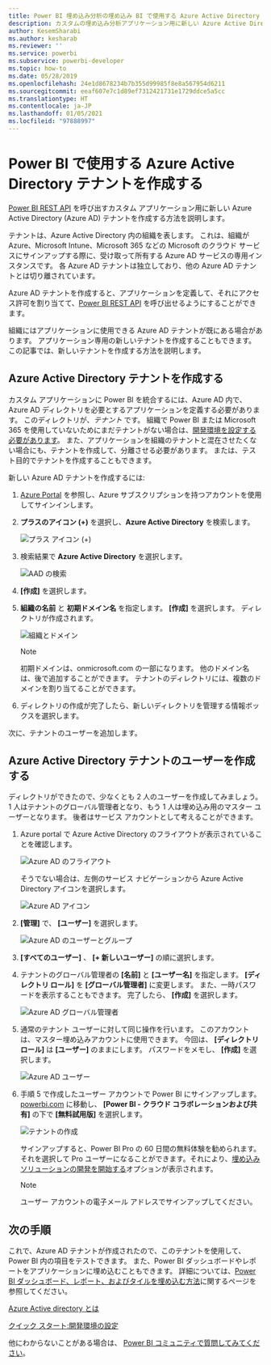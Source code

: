 ```yaml
---
title: Power BI 埋め込み分析の埋め込み BI で使用する Azure Active Directory テナントを作成する
description: カスタムの埋め込み分析アプリケーション用に新しい Azure Active Directory (Azure AD) テナントを作成する方法について説明します。このアプリケーションは、Power BI REST API を呼び出し、顧客のために埋め込み BI インテリジェンスを有効にします。
author: KesemSharabi
ms.author: kesharab
ms.reviewer: ''
ms.service: powerbi
ms.subservice: powerbi-developer
ms.topic: how-to
ms.date: 05/28/2019
ms.openlocfilehash: 24e1d8678234b7b355d99985f8e8a567954d6211
ms.sourcegitcommit: eeaf607e7c1d89ef7312421731e1729ddce5a5cc
ms.translationtype: HT
ms.contentlocale: ja-JP
ms.lasthandoff: 01/05/2021
ms.locfileid: "97888997"
---
```

# <a name="create-an-azure-active-directory-tenant-to-use-with-power-bi"></a>Power BI で使用する Azure Active Directory テナントを作成する

[Power BI REST API](../automation/rest-api-reference.md) を呼び出すカスタム アプリケーション用に新しい Azure Active Directory (Azure AD) テナントを作成する方法を説明します。

テナントは、Azure Active Directory 内の組織を表します。 これは、組織が Azure、Microsoft Intune、Microsoft 365 などの Microsoft のクラウド サービスにサインアップする際に、受け取って所有する Azure AD サービスの専用インスタンスです。 各 Azure AD テナントは独立しており、他の Azure AD テナントとは切り離されています。

Azure AD テナントを作成すると、アプリケーションを定義して、それにアクセス許可を割り当てて、[Power BI REST API](../automation/rest-api-reference.md) を呼び出せるようにすることができます。

組織にはアプリケーションに使用できる Azure AD テナントが既にある場合があります。 アプリケーション専用の新しいテナントを作成することもできます。 この記事では、新しいテナントを作成する方法を説明します。

## <a name="create-an-azure-active-directory-tenant"></a>Azure Active Directory テナントを作成する

カスタム アプリケーションに Power BI を統合するには、Azure AD 内で、Azure AD ディレクトリを必要とするアプリケーションを定義する必要があります。 このディレクトリが、*テナント* です。 組織で Power BI または Microsoft 365 を使用していないためにまだテナントがない場合は、[開発環境を設定する必要があります](/azure/active-directory/develop/active-directory-howto-tenant)。 また、アプリケーションを組織のテナントと混在させたくない場合にも、テナントを作成して、分離させる必要があります。 または、テスト目的でテナントを作成することもできます。

新しい Azure AD テナントを作成するには:

1. [Azure Portal](https://portal.azure.com) を参照し、Azure サブスクリプションを持つアカウントを使用してサインインします。

2. **プラスのアイコン (+)** を選択し、**Azure Active Directory** を検索します。

    ![プラス アイコン (+)](media/create-an-azure-active-directory-tenant/new-directory.png)

3. 検索結果で **Azure Active Directory** を選択します。

    ![AAD の検索](media/create-an-azure-active-directory-tenant/new-directory2.png)

4. **[作成]** を選択します。

5. **組織の名前** と **初期ドメイン名** を指定します。 **[作成]** を選択します。 ディレクトリが作成されます。

    ![組織とドメイン](media/create-an-azure-active-directory-tenant/organization-and-domain.png)

   > [!NOTE]
   > 初期ドメインは、onmicrosoft.com の一部になります。 他のドメイン名は、後で追加することができます。 テナントのディレクトリには、複数のドメインを割り当てることができます。

6. ディレクトリの作成が完了したら、新しいディレクトリを管理する情報ボックスを選択します。

次に、テナントのユーザーを追加します。

## <a name="create-azure-active-directory-tenant-users"></a>Azure Active Directory テナントのユーザーを作成する

ディレクトリができたので、少なくとも 2 人のユーザーを作成してみましょう。 1 人はテナントのグローバル管理者となり、もう 1 人は埋め込み用のマスター ユーザーとなります。 後者はサービス アカウントとして考えることができます。

1. Azure portal で Azure Active Directory のフライアウトが表示されていることを確認します。

    ![Azure AD のフライアウト](media/create-an-azure-active-directory-tenant/aad-flyout.png)

    そうでない場合は、左側のサービス ナビゲーションから Azure Active Directory アイコンを選択します。

    ![Azure AD アイコン](media/create-an-azure-active-directory-tenant/aad-service.png)

2. **[管理]** で、 **[ユーザー]** を選択します。

    ![Azure AD のユーザーとグループ](media/create-an-azure-active-directory-tenant/users-and-groups.png)

3. **[すべてのユーザー]** 、 **[+ 新しいユーザー]** の順に選択します。

4. テナントのグローバル管理者の **[名前]** と **[ユーザー名]** を指定します。 **[ディレクトリ ロール]** を **[グローバル管理者]** に変更します。 また、一時パスワードを表示することもできます。 完了したら、 **[作成]** を選択します。

    ![Azure AD グローバル管理者](media/create-an-azure-active-directory-tenant/global-admin.png)

5. 通常のテナント ユーザーに対して同じ操作を行います。 このアカウントは、マスター埋め込みアカウントに使用できます。 今回は、 **[ディレクトリ ロール]** は **[ユーザー]** のままにします。 パスワードをメモし、 **[作成]** を選択します。

    ![Azure AD ユーザー](media/create-an-azure-active-directory-tenant/pbiembed-user.png)

6. 手順 5 で作成したユーザー アカウントで Power BI にサインアップします。 [powerbi.com](https://powerbi.microsoft.com/get-started/) に移動し、 **[Power BI - クラウド コラボレーションおよび共有]** の下で **[無料試用版]** を選択します。

    ![テナントの作成](media/create-an-azure-active-directory-tenant/try-powerbi-free.png)

    サインアップすると、Power BI Pro の 60 日間の無料体験を勧められます。 それを選択して Pro ユーザーになることができます。それにより、[埋め込みソリューションの開発を開始する](embed-sample-for-customers.md)オプションが表示されます。

   > [!NOTE]
   > ユーザー アカウントの電子メール アドレスでサインアップしてください。

## <a name="next-steps"></a>次の手順

これで、Azure AD テナントが作成されたので、このテナントを使用して、Power BI 内の項目をテストできます。 また、Power BI ダッシュボードやレポートをアプリケーションに埋め込むこともできます。 詳細については、[Power BI ダッシュボード、レポート、およびタイルを埋め込む方法](embed-sample-for-customers.md)に関するページを参照してください。

[Azure Active directory とは](/azure/active-directory/active-directory-whatis) 
 
[クイック スタート:開発環境の設定](/azure/active-directory/develop/active-directory-howto-tenant)  

他にわからないことがある場合は、 [Power BI コミュニティで質問してみてください](https://community.powerbi.com/)。